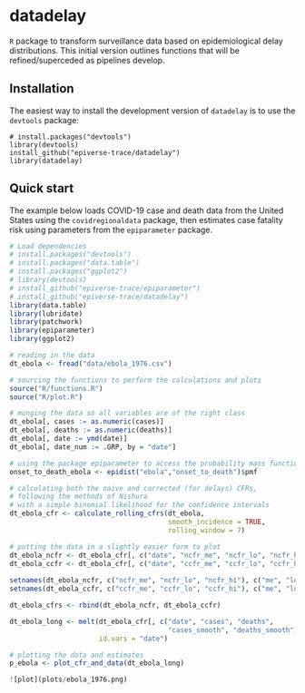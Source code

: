 # datadelay

`R` package to transform surveillance data based on epidemiological delay distributions. This initial version outlines functions that will be refined/superceded as pipelines develop.

## Installation

The easiest way to install the development version of `datadelay` is to use the `devtools` package:

```
# install.packages("devtools")
library(devtools)
install_github("epiverse-trace/datadelay")
library(datadelay)
```

## Quick start

The example below loads COVID-19 case and death data from the United States using the `covidregionaldata` package, then estimates case fatality risk using parameters from the `epiparameter` package.

```r
# Load dependencies
# install.packages("devtools")
# install.packages("data.table")
# install.packages("ggplot2")
# library(devtools)
# install_github("epiverse-trace/epiparameter")
# install_github("epiverse-trace/datadelay")
library(data.table)
library(lubridate)
library(patchwork)
library(epiparameter)
library(ggplot2)

# reading in the data
dt_ebola <- fread("data/ebola_1976.csv")

# sourcing the functions to perform the calculations and plots
source("R/functions.R")
source("R/plot.R")

# munging the data so all variables are of the right class
dt_ebola[, cases := as.numeric(cases)]
dt_ebola[, deaths := as.numeric(deaths)]
dt_ebola[, date := ymd(date)]
dt_ebola[, date_num := .GRP, by = "date"]

# using the package epiparameter to access the probability mass function
onset_to_death_ebola <- epidist("ebola","onset_to_death")$pmf

# calculating both the naive and corrected (for delays) CFRs, 
# following the methods of Nishura
# with a simple binomial likelihood for the confidence intervals
dt_ebola_cfr <- calculate_rolling_cfrs(dt_ebola, 
                                       smooth_incidence = TRUE, 
                                       rolling_window = 7)

# putting the data in a slightly easier form to plot
dt_ebola_ncfr <- dt_ebola_cfr[, c("date", "ncfr_me", "ncfr_lo", "ncfr_hi")][, type := "ncfr"]
dt_ebola_ccfr <- dt_ebola_cfr[, c("date", "ccfr_me", "ccfr_lo", "ccfr_hi")][, type := "ccfr"]
             
setnames(dt_ebola_ncfr, c("ncfr_me", "ncfr_lo", "ncfr_hi"), c("me", "lo", "hi"))
setnames(dt_ebola_ccfr, c("ccfr_me", "ccfr_lo", "ccfr_hi"), c("me", "lo", "hi"))

dt_ebola_cfrs <- rbind(dt_ebola_ncfr, dt_ebola_ccfr)

dt_ebola_long <- melt(dt_ebola_cfr[, c("date", "cases", "deaths", 
                                       "cases_smooth", "deaths_smooth")],
                      id.vars = "date")

# plotting the data and estimates
p_ebola <- plot_cfr_and_data(dt_ebola_long)

![plot](plots/ebola_1976.png)

```


